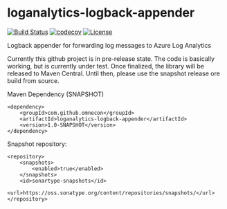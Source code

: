# loganalytics-logback-appender
[![Build Status](https://travis-ci.org/omnecon/loganalytics-logback-appender.svg?branch=master)](https://travis-ci.org/omnecon/loganalytics-logback-appender)
[![codecov](https://codecov.io/github/omnecon/loganalytics-logback-appender/coverage.svg?branch=master)](https://codecov.io/github/omnecon/loganalytics-logback-appender?branch=master)
[![License](https://img.shields.io/badge/License-Apache%202.0-blue.svg)](LICENSE)

Logback appender for forwarding log messages to Azure Log Analytics

Currently this github project is in pre-release state. The code is basically working, but is currently under test. Once finalized, the library will be released to Maven Central. Until then, please use the snapshot release ore build from source.

Maven Dependency (SNAPSHOT)

	<dependency>
	    <groupId>com.github.omnecon</groupId>
	    <artifactId>loganalytics-logback-appender</artifactId>
	    <version>1.0-SNAPSHOT</version>
	</dependency> 
	
Snapshot repository:

	<repository>
	    <snapshots>
	        <enabled>true</enabled>
	    </snapshots>
	    <id>sonartype-snapshots</id>
	    <url>https://oss.sonatype.org/content/repositories/snapshots/</url>
	</repository>  
